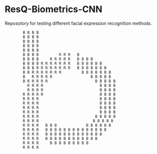 # ResQ-Biometrics-CNN

Reposotory for testing different facial expression recognition methods. 
                                                               
            B B B B                                            
            B B B B                                            
            B B B B                                            
            B B B B                                            
            B B B B                                            
            B B B B         R R R   B                          
            B B B B     R R R R R   B B B B                    
            B B B B R R R R R R R   B B B B B B                
            B B B R R R R R R R R   B B B B B B B              
            B B R R R R R R R         B B B B B B B            
            B   R R R R R                 B B B B B            
            B R R R R R                     B B B B B          
              R R R R                         B B B B          
              R R R R                         B B B B          
            R R R R R                         B B B B       
            R R R R                           B B B B       
            R R R R                           B B B B        
            R R R R                           B B B B          
            R R R R                           B B B B          
            R R R R                         B B B B B          
            R R R R                        B B B B B          
            R R R R   B B B             B B B B B B            
            R R R R   B B B B B B B B B B B B B B              
            R R R R   B B B B B B B B B B B B B                
            R R R R   B B B B B B B B B B B B                  
            R R R R     B B B B B B B B B                      
            R R R R                                            
                                                               
                                                               
                                                               
                                                               
